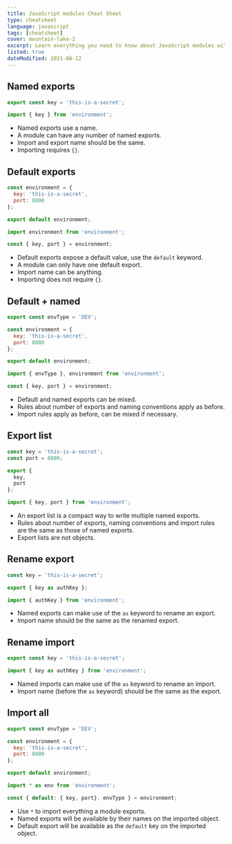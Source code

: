 ```yaml
---
title: JavaScript modules Cheat Sheet
type: cheatsheet
language: javascript
tags: [cheatsheet]
cover: mountain-lake-2
excerpt: Learn everything you need to know about JavaScript modules with this handy cheatsheet.
listed: true
dateModified: 2021-06-12
---
```


## Named exports

```js [environment.js]
export const key = 'this-is-a-secret';
```

```js [index.js]
import { key } from 'environment';
```

- Named exports use a name.
- A module can have any number of named exports.
- Import and export name should be the same.
- Importing requires `{}`.

## Default exports

```js [environment.js]
const environment = {
  key: 'this-is-a-secret',
  port: 8000
};

export default environment;
```

```js [index.js]
import environment from 'environment';

const { key, port } = environment;
```

- Default exports expose a default value, use the `default` keyword.
- A module can only have one default export.
- Import name can be anything.
- Importing does not require `{}`.

## Default + named

```js [environment.js]
export const envType = 'DEV';

const environment = {
  key: 'this-is-a-secret',
  port: 8000
};

export default environment;
```

```js [index.js]
import { envType }, environment from 'environment';

const { key, port } = environment;
```

- Default and named exports can be mixed.
- Rules about number of exports and naming conventions apply as before.
- Import rules apply as before, can be mixed if necessary.

## Export list

```js [environment.js]
const key = 'this-is-a-secret';
const port = 8000;

export {
  key,
  port
};
```

```js [index.js]
import { key, port } from 'environment';
```

- An export list is a compact way to write multiple named exports.
- Rules about number of exports, naming conventions and import rules are the same as those of named exports.
- Export lists are not objects.

## Rename export

```js [environment.js]
const key = 'this-is-a-secret';

export { key as authKey };
```

```js [index.js]
import { authKey } from 'environment';
```

- Named exports can make use of the `as` keyword to rename an export.
- Import name should be the same as the renamed export.

## Rename import

```js [environment.js]
export const key = 'this-is-a-secret';
```

```js [index.js]
import { key as authKey } from 'environment';
```

- Named imports can make use of the `as` keyword to rename an import.
- Import name (before the `as` keyword) should be the same as the export.

## Import all

```js [environment.js]
export const envType = 'DEV';

const environment = {
  key: 'this-is-a-secret',
  port: 8000
};

export default environment;
```

```js [index.js]
import * as env from 'environment';

const { default: { key, port}, envType } = environment;
```

- Use `*` to import everything a module exports.
- Named exports will be available by their names on the imported object.
- Default export will be available as the `default` key on the imported object.

